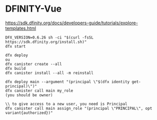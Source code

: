 # DFINITY-Vue
https://sdk.dfinity.org/docs/developers-guide/tutorials/explore-templates.html

```
DFX_VERSION=0.6.26 sh -ci "$(curl -fsSL https://sdk.dfinity.org/install.sh)"
dfx start
```
```
dfx deploy
ou
dfx canister create --all
dfx build
dfx canister install --all -m reinstall
```

```
dfx deploy main --argument "(principal \"$(dfx identity get-principal)\")"
dfx canister call main my_role
(you should be owner)

\\ to give access to a new user, you need is Principal
dfx canister call main assign_role "(principal \"PRINCIPAL\", opt variant{authorized})"
```
